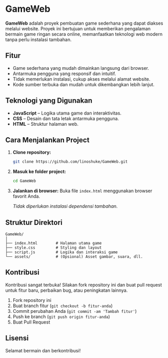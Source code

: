 # GameWeb

**GameWeb** adalah proyek pembuatan game sederhana yang dapat diakses melalui website. Proyek ini bertujuan untuk memberikan pengalaman bermain game ringan secara online, memanfaatkan teknologi web modern tanpa perlu instalasi tambahan.

## Fitur

- Game sederhana yang mudah dimainkan langsung dari browser.
- Antarmuka pengguna yang responsif dan intuitif.
- Tidak memerlukan instalasi, cukup akses melalui alamat website.
- Kode sumber terbuka dan mudah untuk dikembangkan lebih lanjut.

## Teknologi yang Digunakan

- **JavaScript** – Logika utama game dan interaktivitas.
- **CSS** – Desain dan tata letak antarmuka pengguna.
- **HTML** – Struktur halaman web.

## Cara Menjalankan Project

1. **Clone repository:**
   ```bash
   git clone https://github.com/linoshuke/GameWeb.git
   ```
2. **Masuk ke folder project:**
   ```bash
   cd GameWeb
   ```
3. **Jalankan di browser:**
   Buka file `index.html` menggunakan browser favorit Anda.

   _Tidak diperlukan instalasi dependensi tambahan._

## Struktur Direktori

```
GameWeb/
│
├── index.html        # Halaman utama game
├── style.css         # Styling dan layout
├── script.js         # Logika dan interaksi game
└── assets/           # (Opsional) Asset gambar, suara, dll.
```

## Kontribusi

Kontribusi sangat terbuka! Silakan fork repository ini dan buat pull request untuk fitur baru, perbaikan bug, atau peningkatan lainnya.

1. Fork repository ini
2. Buat branch fitur (`git checkout -b fitur-anda`)
3. Commit perubahan Anda (`git commit -am 'Tambah fitur'`)
4. Push ke branch (`git push origin fitur-anda`)
5. Buat Pull Request

## Lisensi


Selamat bermain dan berkontribusi!
